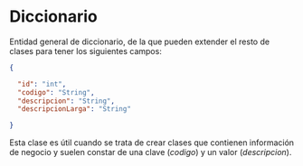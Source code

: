 # **Diccionario**

Entidad general de diccionario, de la que pueden extender el resto de clases para tener los siguientes campos:

``` json
{

  "id": "int",
  "codigo": "String",
  "descripcion": "String",
  "descripcionLarga": "String"

}
```


Esta clase es útil cuando se trata de crear clases que contienen información de negocio y suelen constar de una clave (*codigo*) y un valor (*descripcion*).
